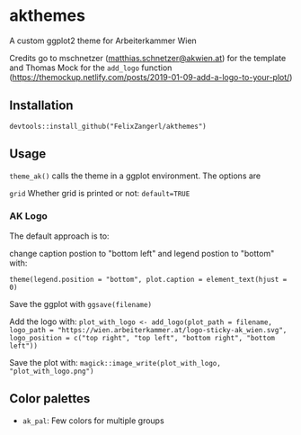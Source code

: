 # akthemes

A custom ggplot2 theme for Arbeiterkammer Wien

Credits go to mschnetzer (matthias.schnetzer@akwien.at) for the template and Thomas Mock for the `add_logo` function (https://themockup.netlify.com/posts/2019-01-09-add-a-logo-to-your-plot/) 

## Installation

`devtools::install_github("FelixZangerl/akthemes")`

## Usage

`theme_ak()` calls the theme in a ggplot environment. The options are

`grid`  Whether grid is printed or not: `default=TRUE`  


### AK Logo

The default approach is to:

change caption postion to "bottom left" and legend postion to "bottom" with: 

`theme(legend.position = "bottom", plot.caption = element_text(hjust = 0)`

Save the ggplot with `ggsave(filename)`

Add the logo with: `plot_with_logo <- add_logo(plot_path = filename, logo_path = "https://wien.arbeiterkammer.at/logo-sticky-ak_wien.svg", logo_position = c("top right", "top left", "bottom right", "bottom left"))`

Save the plot with: `magick::image_write(plot_with_logo, "plot_with_logo.png")`


## Color palettes

* `ak_pal`: Few colors for multiple groups

